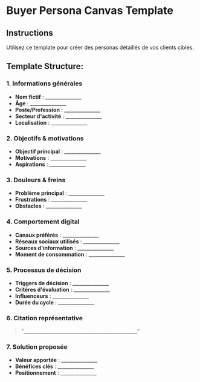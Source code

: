 # Buyer Persona Canvas Template

## Instructions
Utilisez ce template pour créer des personas détaillés de vos clients cibles.

## Template Structure:

### 1. Informations générales
- **Nom fictif** : _______________
- **Âge** : _______________  
- **Poste/Profession** : _______________
- **Secteur d'activité** : _______________
- **Localisation** : _______________

### 2. Objectifs & motivations
- **Objectif principal** : _______________
- **Motivations** : _______________
- **Aspirations** : _______________

### 3. Douleurs & freins
- **Problème principal** : _______________
- **Frustrations** : _______________
- **Obstacles** : _______________

### 4. Comportement digital
- **Canaux préférés** : _______________
- **Réseaux sociaux utilisés** : _______________
- **Sources d'information** : _______________
- **Moment de consommation** : _______________

### 5. Processus de décision
- **Triggers de décision** : _______________
- **Critères d'évaluation** : _______________
- **Influenceurs** : _______________
- **Durée du cycle** : _______________

### 6. Citation représentative
> "_______________________________________________"

### 7. Solution proposée
- **Valeur apportée** : _______________
- **Bénéfices clés** : _______________
- **Positionnement** : _______________
